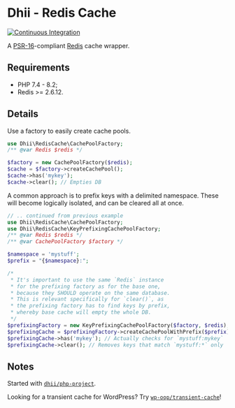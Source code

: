 # Dhii - Redis Cache
[![Continuous Integration](https://github.com/dhii/redis-cache/actions/workflows/continuous-integration.yml/badge.svg)](https://github.com/dhii/redis-cache/actions/workflows/continuous-integration.yml)

A [PSR-16][]-compliant [Redis][] cache wrapper.

## Requirements
- PHP 7.4 - 8.2;
- Redis >= 2.6.12.

## Details
Use a factory to easily create cache pools.

```php
use Dhii\RedisCache\CachePoolFactory;
/** @var Redis $redis */

$factory = new CachePoolFactory($redis);
$cache = $factory->createCachePool();
$cache->has('mykey');
$cache->clear(); // Empties DB
```

A common approach is to prefix keys with a delimited namespace.
These will become logically isolated, and can be cleared all at once.

```php
// .. continued from previous example
use Dhii\RedisCache\CachePoolFactory;
use Dhii\RedisCache\KeyPrefixingCachePoolFactory;
/** @var Redis $redis */
/** @var CachePoolFactory $factory */

$namespace = 'mystuff';
$prefix = "{$namespace}:";

/*
 * It's important to use the same `Redis` instance
 * for the prefixing factory as for the base one,
 * because they SHOULD operate on the same database.
 * This is relevant specifically for `clear()`, as
 * the prefixing factory has to find keys by prefix,
 * whereby base cache will empty the whole DB.
 */
$prefixingFactory = new KeyPrefixingCachePoolFactory($factory, $redis);
$prefixingCache = $prefixingFactory->createCachePoolWithPrefix($prefix);
$prefixingCache->has('mykey'); // Actually checks for `mystuff:mykey`
$prefixingCache->clear(); // Removes keys that match `mystuff:*` only
```

## Notes
Started with [`dhii/php-project`][].

Looking for a transient cache for WordPress? Try [`wp-oop/transient-cache`][]!


[PSR-16]: https://www.php-fig.org/psr/psr-16/
[Redis]: https://redis.io/
[`dhii/php-project`]: https://github.com/Dhii/php-project
[`wp-oop/transient-cache`]: https://github.com/wp-oop/transient-cache

